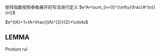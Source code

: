 矩阵指数按照泰勒展开的写法进行定义
$e^A=\sum_{n=0}^{\infty}\frac{A^{n}}{n!}$

$e^{tA}=1+tA+\frac{(tA)^{2}}{2}+\cdots$
## **LEMMA**
Product rul